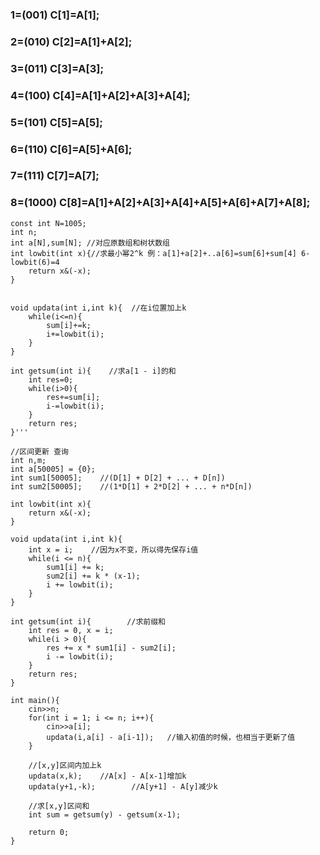 
### 1=(001)      C[1]=A[1];
### 2=(010)      C[2]=A[1]+A[2];
### 3=(011)      C[3]=A[3];
### 4=(100)      C[4]=A[1]+A[2]+A[3]+A[4];
### 5=(101)      C[5]=A[5];
### 6=(110)      C[6]=A[5]+A[6];
### 7=(111)      C[7]=A[7];
### 8=(1000)     C[8]=A[1]+A[2]+A[3]+A[4]+A[5]+A[6]+A[7]+A[8];

```
const int N=1005;
int n;
int a[N],sum[N]; //对应原数组和树状数组
int lowbit(int x){//求最小幂2^k 例：a[1]+a[2]+..a[6]=sum[6]+sum[4] 6-lowbit(6)=4
    return x&(-x);
}


void updata(int i,int k){  //在i位置加上k
    while(i<=n){
        sum[i]+=k;
        i+=lowbit(i);
    }
}

int getsum(int i){    //求a[1 - i]的和
    int res=0;
    while(i>0){
        res+=sum[i];
        i-=lowbit(i);
    }
    return res;
}'''

//区间更新 查询
int n,m;
int a[50005] = {0};
int sum1[50005];    //(D[1] + D[2] + ... + D[n])
int sum2[50005];    //(1*D[1] + 2*D[2] + ... + n*D[n])

int lowbit(int x){
    return x&(-x);
}

void updata(int i,int k){
    int x = i;    //因为x不变，所以得先保存i值
    while(i <= n){
        sum1[i] += k;
        sum2[i] += k * (x-1);
        i += lowbit(i);
    }
}

int getsum(int i){        //求前缀和
    int res = 0, x = i;
    while(i > 0){
        res += x * sum1[i] - sum2[i];
        i -= lowbit(i);
    }
    return res;
}

int main(){
    cin>>n;
    for(int i = 1; i <= n; i++){
        cin>>a[i];
        updata(i,a[i] - a[i-1]);   //输入初值的时候，也相当于更新了值
    }

    //[x,y]区间内加上k
    updata(x,k);    //A[x] - A[x-1]增加k
    updata(y+1,-k);        //A[y+1] - A[y]减少k

    //求[x,y]区间和
    int sum = getsum(y) - getsum(x-1);

    return 0;
}
```
